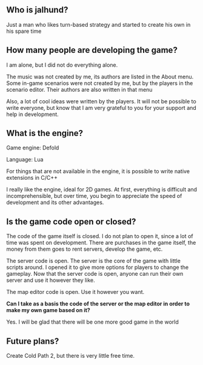 ## Who is jalhund? 


Just a man who likes turn-based strategy and started to create his own in his spare time
 

## How many people are developing the game?


I am alone, but I did not do everything alone.

The music was not created by me, its authors are listed in the About menu.  Some in-game scenarios were not created by me, but by the players in the scenario editor.  Their authors are also written in that menu

Also, a lot of cool ideas were written by the players.  It will not be possible to write everyone, but know that I am very grateful to you for your support and help in development.


## What is the engine?


Game engine: Defold

Language: Lua

For things that are not available in the engine, it is possible to write native extensions in C/C++

I really like the engine, ideal for 2D games. At first, everything is difficult and incomprehensible, but over time, you begin to appreciate the speed of development and its other advantages.


## Is the game code open or closed?


The code of the game itself is closed. I do not plan to open it, since a lot of time was spent on development. There are purchases in the game itself, the money from them goes to rent servers, develop the game, etc.

The server code is open. The server is the core of the game with little scripts around. I opened it to give more options for players to change the gameplay. Now that the server code is open, anyone can run their own server and use it however they like.

The map editor code is open. Use it however you want.

**Can I take as a basis the code of the server or the map editor in order to make my own game based on it?**

Yes. I will be glad that there will be one more good game in the world


## Future plans?


Create Cold Path 2, but there is very little free time.
